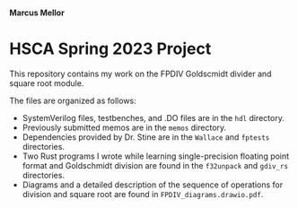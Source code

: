 #### Marcus Mellor
# HSCA Spring 2023 Project

This repository contains my work on the FPDIV Goldscmidt divider and square root module.

The files are organized as follows:
* SystemVerilog files, testbenches, and .DO files are in the `hdl` directory.
* Previously submitted memos are in the `memos` directory. 
* Dependencies provided by Dr. Stine are in the `Wallace` and `fptests` directories.
* Two Rust programs I wrote while learning single-precision floating point format and Goldschmidt division are found in the `f32unpack` and `gdiv_rs` directories. 
* Diagrams and a detailed description of the sequence of operations for division and square root are found in `FPDIV_diagrams.drawio.pdf`.